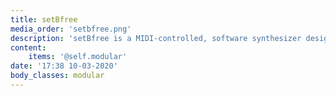 ```yaml
---
title: setBfree
media_order: 'setbfree.png'
description: 'setBfree is a MIDI-controlled, software synthesizer designed to imitate the sound and properties of the electromechanical organs and sound modification devices that brought world-wide fame to the names and products of Laurens Hammond and Don Leslie.'
content:
    items: '@self.modular'
date: '17:38 10-03-2020'
body_classes: modular
---
```


